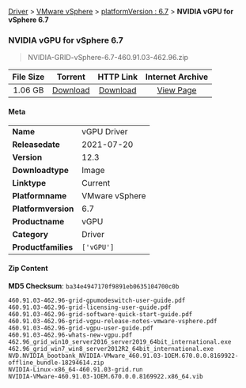 
[Driver](/README.md)  >  [VMware vSphere](/index/Driver/VMware_vSphere.md)  >  [platformVersion : 6.7](/index/Driver/VMware_vSphere/6.7.md)  >  **NVIDIA vGPU for vSphere 6.7**


###    NVIDIA vGPU for vSphere 6.7

> NVIDIA-GRID-vSphere-6.7-460.91.03-462.96.zip   


| **File Size** | **Torrent**  | **HTTP Link** | **Internet Archive** |
|:-------------:|:------------:|:-------------:|:--------------------:|
| 1.06 GB |  [Download](https://archive.org/download/nvgpu_NVIDIA-GRID-vSphere-6.7-460.91.03-462.96.zip_hidy7tha/nvgpu_NVIDIA-GRID-vSphere-6.7-460.91.03-462.96.zip_hidy7tha_archive.torrent)       | [Download](https://archive.org/compress/nvgpu_NVIDIA-GRID-vSphere-6.7-460.91.03-462.96.zip_hidy7tha) | [View Page](https://archive.org/details/nvgpu_NVIDIA-GRID-vSphere-6.7-460.91.03-462.96.zip_hidy7tha)       |

#### Meta

<table>
<tr><td><strong>Name</strong></td><td>vGPU Driver</td></tr>
<tr><td><strong>Releasedate</strong></td><td>2021-07-20</td></tr>
<tr><td><strong>Version</strong></td><td>12.3</td></tr>
<tr><td><strong>Downloadtype</strong></td><td>Image</td></tr>
<tr><td><strong>Linktype</strong></td><td>Current</td></tr>
<tr><td><strong>Platformname</strong></td><td>VMware vSphere</td></tr>
<tr><td><strong>Platformversion</strong></td><td>6.7</td></tr>
<tr><td><strong>Productname</strong></td><td>vGPU</td></tr>
<tr><td><strong>Category</strong></td><td>Driver</td></tr>
<tr><td><strong>Productfamilies</strong></td><td><code>['vGPU']</code></td></tr>
</table>

#### Zip Content

**MD5 Checksum**: `ba34e4947170f9891eb0635104700c0b`

```text
460.91.03-462.96-grid-gpumodeswitch-user-guide.pdf
460.91.03-462.96-grid-licensing-user-guide.pdf
460.91.03-462.96-grid-software-quick-start-guide.pdf
460.91.03-462.96-grid-vgpu-release-notes-vmware-vsphere.pdf
460.91.03-462.96-grid-vgpu-user-guide.pdf
460.91.03-462.96-whats-new-vgpu.pdf
462.96_grid_win10_server2016_server2019_64bit_international.exe
462.96_grid_win7_win8_server2012R2_64bit_international.exe
NVD.NVIDIA_bootbank_NVIDIA-VMware_460.91.03-1OEM.670.0.0.8169922-offline_bundle-18294614.zip
NVIDIA-Linux-x86_64-460.91.03-grid.run
NVIDIA-VMware-460.91.03-1OEM.670.0.0.8169922.x86_64.vib
```